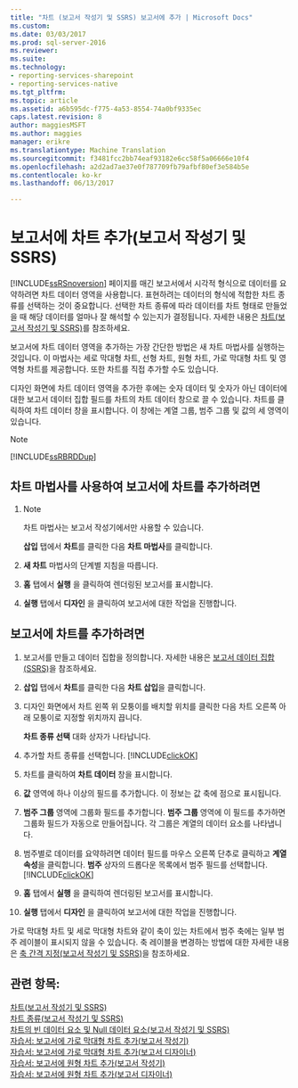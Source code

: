 ```yaml
---
title: "차트 (보고서 작성기 및 SSRS) 보고서에 추가 | Microsoft Docs"
ms.custom: 
ms.date: 03/03/2017
ms.prod: sql-server-2016
ms.reviewer: 
ms.suite: 
ms.technology:
- reporting-services-sharepoint
- reporting-services-native
ms.tgt_pltfrm: 
ms.topic: article
ms.assetid: a6b595dc-f775-4a53-8554-74a0bf9335ec
caps.latest.revision: 8
author: maggiesMSFT
ms.author: maggies
manager: erikre
ms.translationtype: Machine Translation
ms.sourcegitcommit: f3481fcc2bb74eaf93182e6cc58f5a06666e10f4
ms.openlocfilehash: a2d2ad7ae37e0f787709fb79afbf80ef3e584b5e
ms.contentlocale: ko-kr
ms.lasthandoff: 06/13/2017

---
```

# <a name="add-a-chart-to-a-report-report-builder-and-ssrs"></a>보고서에 차트 추가(보고서 작성기 및 SSRS)
  [!INCLUDE[ssRSnoversion](../../includes/ssrsnoversion-md.md)] 페이지를 매긴 보고서에서 시각적 형식으로 데이터를 요약하려면 차트 데이터 영역을 사용합니다. 표현하려는 데이터의 형식에 적합한 차트 종류를 선택하는 것이 중요합니다. 선택한 차트 종류에 따라 데이터를 차트 형태로 만들었을 때 해당 데이터를 얼마나 잘 해석할 수 있는지가 결정됩니다. 자세한 내용은 [차트&#40;보고서 작성기 및 SSRS&#41;](../../reporting-services/report-design/charts-report-builder-and-ssrs.md)를 참조하세요.  
  
 보고서에 차트 데이터 영역을 추가하는 가장 간단한 방법은 새 차트 마법사를 실행하는 것입니다. 이 마법사는 세로 막대형 차트, 선형 차트, 원형 차트, 가로 막대형 차트 및 영역형 차트를 제공합니다. 또한 차트를 직접 추가할 수도 있습니다.  
  
 디자인 화면에 차트 데이터 영역을 추가한 후에는 숫자 데이터 및 숫자가 아닌 데이터에 대한 보고서 데이터 집합 필드를 차트의 차트 데이터 창으로 끌 수 있습니다. 차트를 클릭하여 차트 데이터 창을 표시합니다. 이 창에는 계열 그룹, 범주 그룹 및 값의 세 영역이 있습니다.  
  
> [!NOTE]  
>  [!INCLUDE[ssRBRDDup](../../includes/ssrbrddup-md.md)]  
  
## <a name="to-add-a-chart-to-a-report-by-using-the-chart-wizard"></a>차트 마법사를 사용하여 보고서에 차트를 추가하려면  
  
1.  > [!NOTE]  
    >  차트 마법사는 보고서 작성기에서만 사용할 수 있습니다.  
  
     **삽입** 탭에서 **차트**를 클릭한 다음 **차트 마법사**를 클릭합니다.  
  
2.  **새 차트** 마법사의 단계별 지침을 따릅니다.  
  
3.  **홈** 탭에서 **실행** 을 클릭하여 렌더링된 보고서를 표시합니다.  
  
4.  **실행** 탭에서 **디자인** 을 클릭하여 보고서에 대한 작업을 진행합니다.  
  
## <a name="to-add-a-chart-to-a-report"></a>보고서에 차트를 추가하려면  
  
1.  보고서를 만들고 데이터 집합을 정의합니다. 자세한 내용은 [보고서 데이터 집합&#40;SSRS&#41;](../../reporting-services/report-data/report-datasets-ssrs.md)을 참조하세요.  
  
2.  **삽입** 탭에서 **차트**를 클릭한 다음 **차트 삽입**을 클릭합니다.  
  
3.  디자인 화면에서 차트 왼쪽 위 모퉁이를 배치할 위치를 클릭한 다음 차트 오른쪽 아래 모퉁이로 지정할 위치까지 끕니다.  
  
     **차트 종류 선택** 대화 상자가 나타납니다.  
  
4.  추가할 차트 종류를 선택합니다. [!INCLUDE[clickOK](../../includes/clickok-md.md)]  
  
5.  차트를 클릭하여 **차트 데이터** 창을 표시합니다.  
  
6.  **값** 영역에 하나 이상의 필드를 추가합니다. 이 정보는 값 축에 점으로 표시됩니다.  
  
7.  **범주 그룹** 영역에 그룹화 필드를 추가합니다. **범주 그룹** 영역에 이 필드를 추가하면 그룹화 필드가 자동으로 만들어집니다. 각 그룹은 계열의 데이터 요소를 나타냅니다.  
  
8.  범주별로 데이터를 요약하려면 데이터 필드를 마우스 오른쪽 단추로 클릭하고 **계열 속성**을 클릭합니다. **범주** 상자의 드롭다운 목록에서 범주 필드를 선택합니다. [!INCLUDE[clickOK](../../includes/clickok-md.md)]  
  
9. **홈** 탭에서 **실행** 을 클릭하여 렌더링된 보고서를 표시합니다.  
  
10. **실행** 탭에서 **디자인** 을 클릭하여 보고서에 대한 작업을 진행합니다.  
  
 가로 막대형 차트 및 세로 막대형 차트와 같이 축이 있는 차트에서 범주 축에는 일부 범주 레이블이 표시되지 않을 수 있습니다. 축 레이블을 변경하는 방법에 대한 자세한 내용은 [축 간격 지정&#40;보고서 작성기 및 SSRS&#41;](../../reporting-services/report-design/specify-an-axis-interval-report-builder-and-ssrs.md)을 참조하세요.  
  
## <a name="see-also"></a>관련 항목:  
 [차트&#40;보고서 작성기 및 SSRS&#41;](../../reporting-services/report-design/charts-report-builder-and-ssrs.md)   
 [차트 종류&#40;보고서 작성기 및 SSRS&#41;](../../reporting-services/report-design/chart-types-report-builder-and-ssrs.md)   
 [차트의 빈 데이터 요소 및 Null 데이터 요소&#40;보고서 작성기 및 SSRS&#41;](../../reporting-services/report-design/empty-and-null-data-points-in-charts-report-builder-and-ssrs.md)   
 [자습서: 보고서에 가로 막대형 차트 추가(보고서 작성기)](http://go.microsoft.com/fwlink/?LinkId=198052)   
 [자습서: 보고서에 가로 막대형 차트 추가(보고서 디자이너)](http://go.microsoft.com/fwlink/?LinkId=198042)   
 [자습서: 보고서에 원형 차트 추가(보고서 작성기)](http://go.microsoft.com/fwlink/?LinkId=198051)   
 [자습서: 보고서에 원형 차트 추가(보고서 디자이너)](http://go.microsoft.com/fwlink/?LinkId=198041)  
  
  
